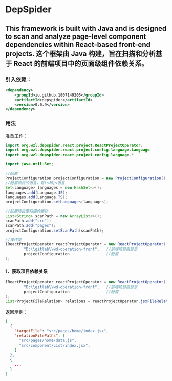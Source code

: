 # DepSpider
This framework is built with Java and is designed to scan and analyze page-level component dependencies within React-based front-end projects.
这个框架由 Java 构建，旨在扫描和分析基于 React 的前端项目中的页面级组件依赖关系。
---

### 引入依赖：

```xml
<dependency>
    <groupId>io.github.1807149205</groupId>
    <artifactId>depspider</artifactId>
    <version>0.0.9</version>
</dependency>
```

### 用法
准备工作：
```java
import org.wzl.depspider.react.project.ReactProjectOperator;
import org.wzl.depspider.react.project.config.language.Language
import org.wzl.depspider.react.project.config.language.*

import java.util.Set;

//配置
ProjectConfiguration projectConfiguration = new ProjectConfiguration();
//配置项目的语言，有ts和js语言
Set<Language> languages = new HashSet<>();
languages.add(Language.JS);
languages.add(Language.TS);
projectConfiguration.setLanguages(languages);

//配置项目要扫描的路径
List<String> scanPath = new ArrayList<>();
scanPath.add("src");
scanPath.add("pages");
projectConfiguration.setScanPath(scanPath);

//操作类
IReactProjectOperator reactProjectOperator = new ReactProjectOperator(
        "D:\\gitlab\\wd-operation-front",   //前端项目根目录
        projectConfiguration                //配置
);

```
#### 1、获取项目依赖关系
```java
IReactProjectOperator reactProjectOperator = new ReactProjectOperator(
        "D:\\gitlab\\wd-operation-front",   //前端项目根目录
        projectConfiguration                //配置
);
List<ProjectFileRelation> relations = reactProjectOperator.jsxFileRelation();
```
返回示例：
```json
[
  {
    "targetFile": "src/pages/home/index.jsx",
    "relationFilePaths": [
      "src/pages/home/data.js",
      "src/component/List/index.jsx",
    ]
  },
  {
    ...
  }
]
```